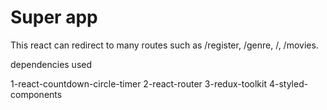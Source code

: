 # Super app

This react can redirect to many routes such as /register, /genre, /, /movies.

dependencies used

1-react-countdown-circle-timer
2-react-router
3-redux-toolkit
4-styled-components
